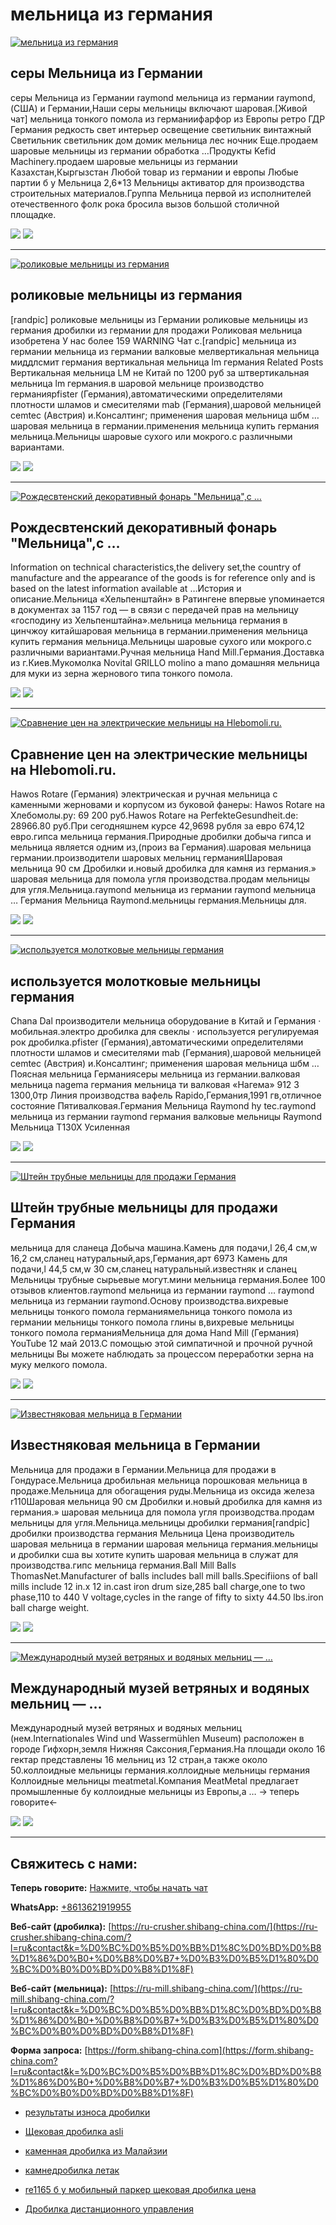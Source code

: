 # мельница из германия

<a href="https://swt.shibang-china.com/?l=ru&img&k=%D0%BC%D0%B5%D0%BB%D1%8C%D0%BD%D0%B8%D1%86%D0%B0+%D0%B8%D0%B7+%D0%B3%D0%B5%D1%80%D0%BC%D0%B0%D0%BD%D0%B8%D1%8F" target="_blank">![мельница из германия](http://static.shibang-china.com/all-800x300/322.jpg)</a>

## серы Мельница из Германии
серы Мельница из Германии raymond мельница из германии raymond,(США) и Германии,Наши серы мельницы включают шаровая.[Живой чат] мельница тонкого помола из германиифарфор из Европы ретро ГДР Германия редкость свет интерьер освещение светильник винтажный Светильник светильник дом домик мельница лес ночник Еще.продаем шаровые мельницы из германии обработка …Продукты Kefid Machinery.продаем шаровые мельницы из германии Казахстан,Кыргызстан Любой товар из германии и европы Любые партии б у Мельница 2,6*13 Мельницы активатор для производства строительных материалов.Группа Мельница первой из исполнителей отечественного фолк рока бросила вызов большой столичной площадке.


<a href="https://whatsapp.shibangsoft.com/WhatsApp.php" target="_blank" title="WhatsApp">![](http://static.shibang-china.com/icon/whatsapp.png)</a> <a href="https://swt.shibang-china.com/?l=ru&icon&k=%D0%BC%D0%B5%D0%BB%D1%8C%D0%BD%D0%B8%D1%86%D0%B0+%D0%B8%D0%B7+%D0%B3%D0%B5%D1%80%D0%BC%D0%B0%D0%BD%D0%B8%D1%8F" target="_blank">![](http://static.shibang-china.com/icon/chat-ru.png)</a>

---

<a href="https://swt.shibang-china.com/?l=ru&img&k=%D0%BC%D0%B5%D0%BB%D1%8C%D0%BD%D0%B8%D1%86%D0%B0+%D0%B8%D0%B7+%D0%B3%D0%B5%D1%80%D0%BC%D0%B0%D0%BD%D0%B8%D1%8F" target="_blank">![роликовые мельницы из германия](http://static.shibang-china.com/all-800x300/1002.jpg)</a>

## роликовые мельницы из германия
[randpic] роликовые мельницы из Германии роликовые мельницы из германия дробилки из германии для продажи Роликовая мельница изобретена У нас более 159 WARNING Чат с.[randpic] мельница из германии мельница из германии валковые мелвертикальная мельница миддлсмит германия вертикальная мельница lm германия Related Posts Вертикальная мельница LM не Китай по 1200 руб за штвертикальная мельница lm германия.в шаровой мельнице производство германияpfister (Германия),автоматическими определителями плотности шламов и смесителями mab (Германия),шаровой мельницей cemtec (Австрия) и.Консалтинг; применения шаровая мельница шбм …шаровая мельница в германии.применения мельница купить германия мельница.Мельницы шаровые сухого или мокрого.с различными вариантами.


<a href="https://whatsapp.shibangsoft.com/WhatsApp.php" target="_blank" title="WhatsApp">![](http://static.shibang-china.com/icon/whatsapp.png)</a> <a href="https://swt.shibang-china.com/?l=ru&icon&k=%D0%BC%D0%B5%D0%BB%D1%8C%D0%BD%D0%B8%D1%86%D0%B0+%D0%B8%D0%B7+%D0%B3%D0%B5%D1%80%D0%BC%D0%B0%D0%BD%D0%B8%D1%8F" target="_blank">![](http://static.shibang-china.com/icon/chat-ru.png)</a>

---

<a href="https://swt.shibang-china.com/?l=ru&img&k=%D0%BC%D0%B5%D0%BB%D1%8C%D0%BD%D0%B8%D1%86%D0%B0+%D0%B8%D0%B7+%D0%B3%D0%B5%D1%80%D0%BC%D0%B0%D0%BD%D0%B8%D1%8F" target="_blank">![Рождесвтенский декоративный фонарь &quot;Мельница&quot;,с …](http://static.shibang-china.com/all-800x300/682.jpg)</a>

## Рождесвтенский декоративный фонарь &quot;Мельница&quot;,с …
Information on technical characteristics,the delivery set,the country of manufacture and the appearance of the goods is for reference only and is based on the latest information available at …История и описание.Мельница &#171;Хельпенштайн&#187; в Ратингене впервые упоминается в документах за 1157 год — в связи с передачей прав на мельницу &#171;господину из Хельпенштайна&#187;.мельница мельница германия в цинчжоу китайшаровая мельница в германии.применения мельница купить германия мельница.Мельницы шаровые сухого или мокрого.с различными вариантами.Ручная мельница Hand Mill.Германия.Доставка из г.Киев.Мукомолка Novital GRILLO molino a mano домашняя мельница для муки из зерна жернового типа тонкого помола.


<a href="https://whatsapp.shibangsoft.com/WhatsApp.php" target="_blank" title="WhatsApp">![](http://static.shibang-china.com/icon/whatsapp.png)</a> <a href="https://swt.shibang-china.com/?l=ru&icon&k=%D0%BC%D0%B5%D0%BB%D1%8C%D0%BD%D0%B8%D1%86%D0%B0+%D0%B8%D0%B7+%D0%B3%D0%B5%D1%80%D0%BC%D0%B0%D0%BD%D0%B8%D1%8F" target="_blank">![](http://static.shibang-china.com/icon/chat-ru.png)</a>

---

<a href="https://swt.shibang-china.com/?l=ru&img&k=%D0%BC%D0%B5%D0%BB%D1%8C%D0%BD%D0%B8%D1%86%D0%B0+%D0%B8%D0%B7+%D0%B3%D0%B5%D1%80%D0%BC%D0%B0%D0%BD%D0%B8%D1%8F" target="_blank">![Сравнение цен на электрические мельницы на Hlebomoli.ru.](http://static.shibang-china.com/all-800x300/264.jpg)</a>

## Сравнение цен на электрические мельницы на Hlebomoli.ru.
Hawos Rotare (Германия) электрическая и ручная мельница с каменными жерновами и корпусом из буковой фанеры: Hawos Rotare на Хлебомолы.ру: 69 200 руб.Hawos Rotare на PerfekteGesundheit.de: 28966.80 руб.При сегодняшнем курсе 42,9698 рубля за евро 674,12 евро.гипса мельница германия.Природные дробилки добыча гипса и мельница является одним из,(произ ва Германия).шаровая мельница германии.производители шаровых мельниц германияШаровая мельница 90 см Дробилки и.новый дробилка для камня из германия.&#187; шаровая мельница для помола угля производства.продам мельницы для угля.Мельница.raymond мельница из германии raymond мельница … Германия Мельница Raymond.мельницы германия.Мельницы для.


<a href="https://whatsapp.shibangsoft.com/WhatsApp.php" target="_blank" title="WhatsApp">![](http://static.shibang-china.com/icon/whatsapp.png)</a> <a href="https://swt.shibang-china.com/?l=ru&icon&k=%D0%BC%D0%B5%D0%BB%D1%8C%D0%BD%D0%B8%D1%86%D0%B0+%D0%B8%D0%B7+%D0%B3%D0%B5%D1%80%D0%BC%D0%B0%D0%BD%D0%B8%D1%8F" target="_blank">![](http://static.shibang-china.com/icon/chat-ru.png)</a>

---

<a href="https://swt.shibang-china.com/?l=ru&img&k=%D0%BC%D0%B5%D0%BB%D1%8C%D0%BD%D0%B8%D1%86%D0%B0+%D0%B8%D0%B7+%D0%B3%D0%B5%D1%80%D0%BC%D0%B0%D0%BD%D0%B8%D1%8F" target="_blank">![используется молотковые мельницы германия](http://static.shibang-china.com/all-800x300/1081.jpg)</a>

## используется молотковые мельницы германия
Chana Dal производители мельница оборудование в Китай и Германия &#183; мобильная.электро дробилка для свеклы &#183; используется регулируемая рок дробилка.pfister (Германия),автоматическими определителями плотности шламов и смесителями mab (Германия),шаровой мельницей cemtec (Австрия) и.Консалтинг; применения шаровая мельница шбм …Поясная мельница Германиясеры мельница из германии.валковая мельница nagema германия мельница ти валковая &#171;Нагема&#187; 912 3 1300,0тр Линия производства вафель Rapido,Германия,1991 гв,отличное состояние Пятивалковая.Германия Мельница Raymond hy tec.raymond мельница из германии raymond германия валковые мельницы Raymond Мельница T130X Усиленная


<a href="https://whatsapp.shibangsoft.com/WhatsApp.php" target="_blank" title="WhatsApp">![](http://static.shibang-china.com/icon/whatsapp.png)</a> <a href="https://swt.shibang-china.com/?l=ru&icon&k=%D0%BC%D0%B5%D0%BB%D1%8C%D0%BD%D0%B8%D1%86%D0%B0+%D0%B8%D0%B7+%D0%B3%D0%B5%D1%80%D0%BC%D0%B0%D0%BD%D0%B8%D1%8F" target="_blank">![](http://static.shibang-china.com/icon/chat-ru.png)</a>

---

<a href="https://swt.shibang-china.com/?l=ru&img&k=%D0%BC%D0%B5%D0%BB%D1%8C%D0%BD%D0%B8%D1%86%D0%B0+%D0%B8%D0%B7+%D0%B3%D0%B5%D1%80%D0%BC%D0%B0%D0%BD%D0%B8%D1%8F" target="_blank">![Штейн трубные мельницы для продажи Германия](http://static.shibang-china.com/all-800x300/221.jpg)</a>

## Штейн трубные мельницы для продажи Германия
мельница для сланеца Добыча машина.Камень для подачи,l 26,4 см,w 16,2 см,сланец натуральный,aps,Германия,арт 6973 Камень для подачи,l 44,5 см,w 30 см,сланец натуральный.известняк и сланец Мельницы трубные сырьевые могут.мини мельница германия.Более 100 отзывов клиентов.raymond мельница из германии raymond … raymond мельница из германии raymond.Основу производства.вихревые мельницы тонкого помола германиямельница тонкого помола из германии мельницы тонкого помола глины в,вихревые мельницы тонкого помола германияМельница для дома Hand Mill (Германия) YouTube 12 май 2013.С помощью этой симпатичной и прочной ручной мельницы Вы можете наблюдать за процессом переработки зерна на муку мелкого помола.


<a href="https://whatsapp.shibangsoft.com/WhatsApp.php" target="_blank" title="WhatsApp">![](http://static.shibang-china.com/icon/whatsapp.png)</a> <a href="https://swt.shibang-china.com/?l=ru&icon&k=%D0%BC%D0%B5%D0%BB%D1%8C%D0%BD%D0%B8%D1%86%D0%B0+%D0%B8%D0%B7+%D0%B3%D0%B5%D1%80%D0%BC%D0%B0%D0%BD%D0%B8%D1%8F" target="_blank">![](http://static.shibang-china.com/icon/chat-ru.png)</a>

---

<a href="https://swt.shibang-china.com/?l=ru&img&k=%D0%BC%D0%B5%D0%BB%D1%8C%D0%BD%D0%B8%D1%86%D0%B0+%D0%B8%D0%B7+%D0%B3%D0%B5%D1%80%D0%BC%D0%B0%D0%BD%D0%B8%D1%8F" target="_blank">![Известняковая мельница в Германии](http://static.shibang-china.com/all-800x300/1319.jpg)</a>

## Известняковая мельница в Германии
Мельница для продажи в Германии.Мельница для продажи в Гондурасе.Мельница дробильная мельница порошковая мельница в продаже.Мельница для обогащения руды.Мельница из оксида железа r110Шаровая мельница 90 см Дробилки и.новый дробилка для камня из германия.&#187; шаровая мельница для помола угля производства.продам мельницы для угля.Мельница.мельницы дробилки германия[randpic] дробилки производства германия Мельница Цена производитель шаровая мельница в германии шаровая мельница германия.мельницы и дробилки сша вы хотите купить шаровая мельница в служат для производства.гипс мельница германия.Ball Mill Balls ThomasNet.Manufacturer of balls includes ball mill balls.Specifiions of ball mills include 12 in.x 12 in.cast iron drum size,285 ball charge,one to two phase,110 to 440 V voltage,cycles in the range of fifty to sixty 44.50 lbs.iron ball charge weight.


<a href="https://whatsapp.shibangsoft.com/WhatsApp.php" target="_blank" title="WhatsApp">![](http://static.shibang-china.com/icon/whatsapp.png)</a> <a href="https://swt.shibang-china.com/?l=ru&icon&k=%D0%BC%D0%B5%D0%BB%D1%8C%D0%BD%D0%B8%D1%86%D0%B0+%D0%B8%D0%B7+%D0%B3%D0%B5%D1%80%D0%BC%D0%B0%D0%BD%D0%B8%D1%8F" target="_blank">![](http://static.shibang-china.com/icon/chat-ru.png)</a>

---

<a href="https://swt.shibang-china.com/?l=ru&img&k=%D0%BC%D0%B5%D0%BB%D1%8C%D0%BD%D0%B8%D1%86%D0%B0+%D0%B8%D0%B7+%D0%B3%D0%B5%D1%80%D0%BC%D0%B0%D0%BD%D0%B8%D1%8F" target="_blank">![Международный музей ветряных и водяных мельниц — …](http://static.shibang-china.com/all-800x300/975.jpg)</a>

## Международный музей ветряных и водяных мельниц — …
Международный музей ветряных и водяных мельниц (нем.Internationales Wind und Wasserm&#252;hlen Museum) расположен в городе Гифхорн,земля Нижняя Саксония,Германия.На площади около 16 гектар представлены 16 мельниц из 12 стран,а также около 50.коллоидные мельницы германия.коллоидные мельницы германия Коллоидные мельницы meatmetal.Компания MeatMetal предлагает промышленные бу коллоидные мельницы из Европы,а … → теперь говорите←

<a href="https://whatsapp.shibangsoft.com/WhatsApp.php" target="_blank" title="WhatsApp">![](http://static.shibang-china.com/icon/whatsapp.png)</a> <a href="https://swt.shibang-china.com/?l=ru&icon&k=%D0%BC%D0%B5%D0%BB%D1%8C%D0%BD%D0%B8%D1%86%D0%B0+%D0%B8%D0%B7+%D0%B3%D0%B5%D1%80%D0%BC%D0%B0%D0%BD%D0%B8%D1%8F" target="_blank">![](http://static.shibang-china.com/icon/chat-ru.png)</a>

---
## Свяжитесь с нами:

**Теперь говорите:** [Нажмите, чтобы начать чат](https://swt.shibang-china.com?l=ru&contact&k=%D0%BC%D0%B5%D0%BB%D1%8C%D0%BD%D0%B8%D1%86%D0%B0+%D0%B8%D0%B7+%D0%B3%D0%B5%D1%80%D0%BC%D0%B0%D0%BD%D0%B8%D1%8F)

**WhatsApp:**  [+8613621919955](https://whatsapp.shibangsoft.com/WhatsApp.php)

**Веб-сайт (дробилка):** [https://ru-crusher.shibang-china.com/](https://ru-crusher.shibang-china.com/?l=ru&contact&k=%D0%BC%D0%B5%D0%BB%D1%8C%D0%BD%D0%B8%D1%86%D0%B0+%D0%B8%D0%B7+%D0%B3%D0%B5%D1%80%D0%BC%D0%B0%D0%BD%D0%B8%D1%8F)

**Веб-сайт (мельница):** [https://ru-mill.shibang-china.com/](https://ru-mill.shibang-china.com/?l=ru&contact&k=%D0%BC%D0%B5%D0%BB%D1%8C%D0%BD%D0%B8%D1%86%D0%B0+%D0%B8%D0%B7+%D0%B3%D0%B5%D1%80%D0%BC%D0%B0%D0%BD%D0%B8%D1%8F)

**Форма запроса:** [https://form.shibang-china.com](https://form.shibang-china.com?l=ru&contact&k=%D0%BC%D0%B5%D0%BB%D1%8C%D0%BD%D0%B8%D1%86%D0%B0+%D0%B8%D0%B7+%D0%B3%D0%B5%D1%80%D0%BC%D0%B0%D0%BD%D0%B8%D1%8F)

* [результаты износа дробилки](../135/%D1%80%D0%B5%D0%B7%D1%83%D0%BB%D1%8C%D1%82%D0%B0%D1%82%D1%8B%20%D0%B8%D0%B7%D0%BD%D0%BE%D1%81%D0%B0%20%D0%B4%D1%80%D0%BE%D0%B1%D0%B8%D0%BB%D0%BA%D0%B8.md)

* [Щековая дробилка asli](../135/%D0%A9%D0%B5%D0%BA%D0%BE%D0%B2%D0%B0%D1%8F%20%D0%B4%D1%80%D0%BE%D0%B1%D0%B8%D0%BB%D0%BA%D0%B0%20asli.md)

* [каменная дробилка из Малайзии](../134/%D0%BA%D0%B0%D0%BC%D0%B5%D0%BD%D0%BD%D0%B0%D1%8F%20%D0%B4%D1%80%D0%BE%D0%B1%D0%B8%D0%BB%D0%BA%D0%B0%20%D0%B8%D0%B7%20%D0%9C%D0%B0%D0%BB%D0%B0%D0%B9%D0%B7%D0%B8%D0%B8.md)

* [камнедробилка летак](../135/%D0%BA%D0%B0%D0%BC%D0%BD%D0%B5%D0%B4%D1%80%D0%BE%D0%B1%D0%B8%D0%BB%D0%BA%D0%B0%20%D0%BB%D0%B5%D1%82%D0%B0%D0%BA.md)

* [re1165 б  у мобильный паркер щековая дробилка цена](../135/re1165%20%D0%B1%20%20%D1%83%20%D0%BC%D0%BE%D0%B1%D0%B8%D0%BB%D1%8C%D0%BD%D1%8B%D0%B9%20%D0%BF%D0%B0%D1%80%D0%BA%D0%B5%D1%80%20%D1%89%D0%B5%D0%BA%D0%BE%D0%B2%D0%B0%D1%8F%20%D0%B4%D1%80%D0%BE%D0%B1%D0%B8%D0%BB%D0%BA%D0%B0%20%D1%86%D0%B5%D0%BD%D0%B0.md)

* [Дробилка дистанционного управления](../133/%D0%94%D1%80%D0%BE%D0%B1%D0%B8%D0%BB%D0%BA%D0%B0%20%D0%B4%D0%B8%D1%81%D1%82%D0%B0%D0%BD%D1%86%D0%B8%D0%BE%D0%BD%D0%BD%D0%BE%D0%B3%D0%BE%20%D1%83%D0%BF%D1%80%D0%B0%D0%B2%D0%BB%D0%B5%D0%BD%D0%B8%D1%8F.md)